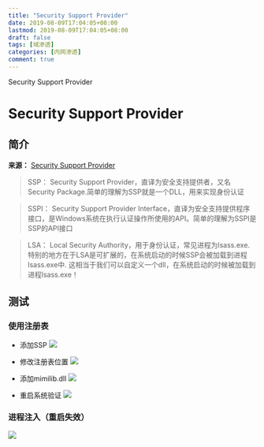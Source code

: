 ```yaml
---
title: "Security Support Provider"
date: 2019-08-09T17:04:05+08:00
lastmod: 2019-08-09T17:04:05+08:00
draft: false
tags: [域渗透]
categories: [内网渗透]
comment: true
---
```

Security Support Provider
<!--more-->
# Security Support Provider
## 简介
**来源：**
[Security Support Provider](https://wooyun.js.org/drops/%E5%9F%9F%E6%B8%97%E9%80%8F%E2%80%94%E2%80%94Security%20Support%20Provider.html)

>SSP：
Security Support Provider，直译为安全支持提供者，又名Security Package.简单的理解为SSP就是一个DLL，用来实现身份认证

>SSPI：
Security Support Provider Interface，直译为安全支持提供程序接口，是Windows系统在执行认证操作所使用的API。简单的理解为SSPI是SSP的API接口

>LSA：
Local Security Authority，用于身份认证，常见进程为lsass.exe.特别的地方在于LSA是可扩展的，在系统启动的时候SSP会被加载到进程lsass.exe中.
这相当于我们可以自定义一个dll，在系统启动的时候被加载到进程lsass.exe！

## 测试
### 使用注册表
- 添加SSP
![](https://pic.superbed.cn/item/5d4d38d4451253d1780a02d3.jpg)

- 修改注册表位置
![](https://pic.superbed.cn/item/5d4d38d4451253d1780a02d3.jpg)

- 添加mimilib.dll
![](https://pic.superbed.cn/item/5d4d39f7451253d1780a11a2.jpg)

- 重启系统验证
![](https://pic.superbed.cn/item/5d4d3bd8451253d1780a2484.jpg)
### 进程注入（重启失效）
![](https://pic1.superbed.cn/item/5d4d3c46451253d1780a2868.jpg)
